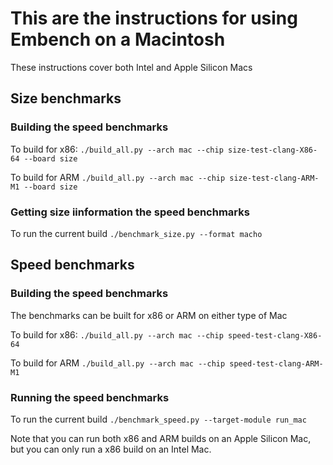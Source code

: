 # This are the instructions for using Embench on a Macintosh

These instructions cover both Intel and Apple Silicon Macs

## Size benchmarks

### Building the speed benchmarks

To build for x86: `./build_all.py --arch mac --chip size-test-clang-X86-64 --board size`

To build for ARM `./build_all.py --arch mac --chip size-test-clang-ARM-M1 --board size` 

### Getting size iinformation the speed benchmarks

To run the current build `./benchmark_size.py --format macho`


## Speed benchmarks
 
### Building the speed benchmarks

The benchmarks can be built for x86 or ARM on either type of Mac

To build for x86: `./build_all.py --arch mac --chip speed-test-clang-X86-64`
    
To build for ARM `./build_all.py --arch mac --chip speed-test-clang-ARM-M1`

### Running the speed benchmarks

To run the current build `./benchmark_speed.py --target-module run_mac`

Note that you can run both x86 and ARM
builds on an Apple Silicon Mac, but you can only run a x86 build on an Intel Mac.
